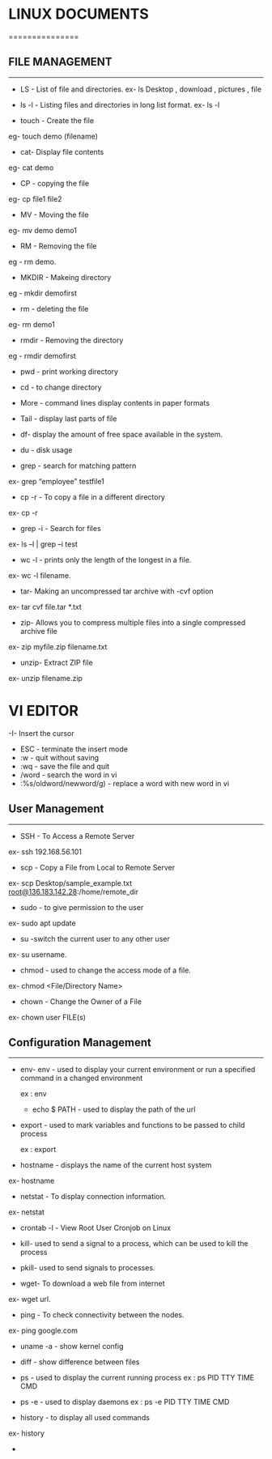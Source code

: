 # LINUX DOCUMENTS

===============

 ## FILE MANAGEMENT
 
---------------

- LS - List of file and directories.
ex- ls
     Desktop , download , pictures , file
     
 - ls -l - Listing files and directories in long list format.
 ex- ls -l <directory name>
      
 - touch - Create the file

eg- touch demo (filename)

- cat- Display file contents

 eg- cat demo
 
- CP - copying the file

eg- cp file1 file2

- MV - Moving the file

eg- mv demo demo1

- RM - Removing the file

eg - rm demo.

- MKDIR - Makeing directory

eg - mkdir demofirst

- rm - deleting the file

eg- rm demo1

- rmdir - Removing the directory

eg - rmdir demofirst

- pwd - print working directory

- cd - to change directory

- More - command lines display contents in paper formats

- Tail - display last parts of file
 
- df- display the amount of free space available in the system.

- du - disk usage

- grep - search for matching pattern

ex- grep “employee” testfile1

- cp -r - To copy a file in a different directory

ex- cp -r <sourceDirectory> <destinationDirectory>  

- grep -i - Search for files

ex- ls –l | grep –i test

- wc -l - prints only the length of the longest in a file.

ex- wc -l filename.

- tar-  Making an uncompressed tar archive with -cvf option

ex- tar cvf file.tar *.txt  

- zip- Allows you to compress multiple files into a single compressed archive file

ex- zip myfile.zip filename.txt

- unzip- Extract ZIP file

ex- unzip filename.zip

# VI EDITOR

-I- Insert the cursor
- ESC - terminate the insert mode
- :w - quit without saving
- :wq - save the file and quit
- /word - search the word in vi
- :%s/oldword/newword/g) -  replace a word with new word in vi

## User Management 

--------------------

- SSH - To Access a Remote Server

ex- ssh 192.168.56.101

- scp - Copy a File from Local to Remote Server

ex- scp Desktop/sample_example.txt root@136.183.142.28:/home/remote_dir

- sudo - to give permission to the user

ex- sudo apt update

- su -switch the current user to any other user

ex- su username.

- chmod - used to change the access mode of a file.

ex- chmod <Operations> <File/Directory Name>

- chown - Change the Owner of a File

ex- chown user FILE(s)

## Configuration Management

--------------------------------

- env- env - used to display your current environment or run a specified command in a changed environment

  ex : env
  
  - echo $ PATH - used to display the path of the url
  
- export - used to mark variables and functions to be passed to child process
  
  ex : export
  
 - hostname - displays the name of the current host system
 
 ex- hostname 
 
 - netstat - To display connection information.
 
 ex- netstat
 
 - crontab -l - View Root User Cronjob on Linux

- kill- used to send a signal to a process, which can be used to kill the process

- pkill- used to send signals to processes.

- wget- To download a web file from internet

ex- wget url.

- ping - To check connectivity between the nodes.

ex- ping google.com

- uname -a - show kernel config 

- diff - show difference between files

- ps - used to display the current running process
  ex : ps 
       PID TTY  TIME CMD
       
- ps -e - used to display daemons
  ex : ps -e
       PID TTY TIME CMD 
       
- history - to display all used commands

ex- history


       
-        
       
 



















































